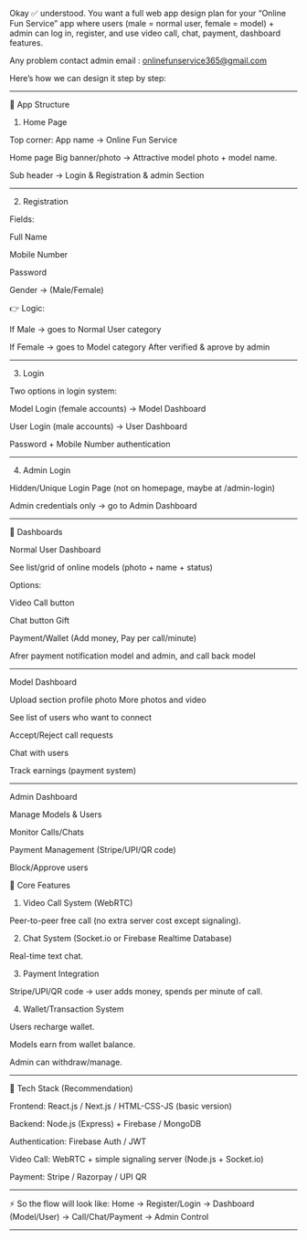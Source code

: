Okay ✅ understood. You want a full web app design plan for your “Online Fun Service” app where users (male = normal user, female = model) + admin can log in, register, and use video call, chat, payment, dashboard features.

Any problem contact admin email : onlinefunservice365@gmail.com

Here’s how we can design it step by step:


---

🔹 App Structure

1. Home Page

Top corner: App name → Online Fun Service

Home page Big banner/photo → Attractive model photo + model name.

Sub header  → Login & Registration & admin Section 



---

2. Registration

Fields:

Full Name

Mobile Number

Password

Gender → (Male/Female)



👉 Logic:

If Male → goes to Normal User category

If Female → goes to Model category
After verified  & aprove by admin



---

3. Login

Two options in login system:

Model Login (female accounts) → Model Dashboard

User Login (male accounts) → User Dashboard


Password + Mobile Number authentication



---

4. Admin Login

Hidden/Unique Login Page (not on homepage, maybe at /admin-login)

Admin credentials only → go to Admin Dashboard



---

🔹 Dashboards

Normal User Dashboard

See list/grid of online models (photo + name + status)

Options:

Video Call button

Chat button
Gift 

Payment/Wallet (Add money, Pay per call/minute)

Afrer payment notification model and admin, and call back model


---

Model Dashboard

Upload section profile photo 
 More photos and video 

See list of users who want to connect

Accept/Reject call requests

Chat with users

Track earnings (payment system)



---

Admin Dashboard

Manage Models & Users

Monitor Calls/Chats

Payment Management (Stripe/UPI/QR code)

Block/Approve users

🔹 Core Features

1. Video Call System (WebRTC)

Peer-to-peer free call (no extra server cost except signaling).



2. Chat System (Socket.io or Firebase Realtime Database)

Real-time text chat.



3. Payment Integration

Stripe/UPI/QR code → user adds money, spends per minute of call.



4. Wallet/Transaction System

Users recharge wallet.

Models earn from wallet balance.

Admin can withdraw/manage.





---

🔹 Tech Stack (Recommendation)

Frontend: React.js / Next.js / HTML-CSS-JS (basic version)

Backend: Node.js (Express) + Firebase / MongoDB

Authentication: Firebase Auth / JWT

Video Call: WebRTC + simple signaling server (Node.js + Socket.io)

Payment: Stripe / Razorpay / UPI QR



---

⚡ So the flow will look like:
Home → Register/Login → Dashboard (Model/User) → Call/Chat/Payment → Admin Control


---


